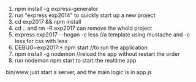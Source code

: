 1. npm install -g express-generator
2. run "express exp2014" to quickly start up a new project
3. cd exp2017 && npm install
4. cd .. and rm -R exp2017 can remove the whold project
5. express exp2017 --hogan -c less //a template using mustache and -c less for css with less
6. DEBUG=exp2017:* npm start //to run the application
7. npm install -g nodemon //reload the app without restart the order
8. run nodemon npm start to start the realtime app

bin/www just start a server, and the main logic is in app.js
